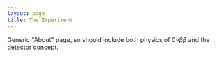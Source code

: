 ```yaml
---
layout: page
title: The Experiment
---
```


Generic "About" page, so should include both physics of $0\nu\beta\beta$ and the detector concept.
